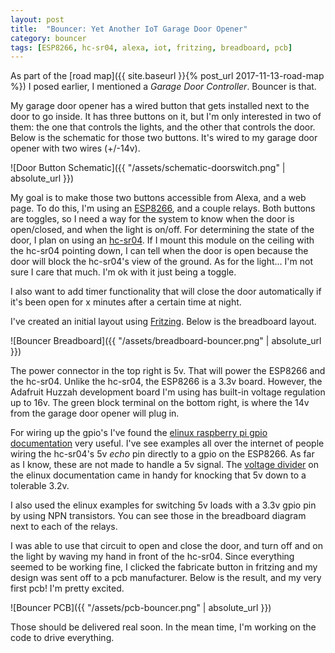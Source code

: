 ```yaml
---
layout: post
title:  "Bouncer: Yet Another IoT Garage Door Opener"
category: bouncer
tags: [ESP8266, hc-sr04, alexa, iot, fritzing, breadboard, pcb]
---
```


As part of the [road map]({{ site.baseurl }}{% post_url 2017-11-13-road-map %}) I posed earlier, I mentioned a _Garage Door Controller_. Bouncer is that.

My garage door opener has a wired button that gets installed next to the door to go inside. It has three buttons on it, but I'm only interested in two of them: the one that controls the lights, and the other that controls the door. Below is the schematic for those two buttons. It's wired to my garage door opener with two wires (+/-14v).

![Door Button Schematic]({{ "/assets/schematic-doorswitch.png" | absolute_url }})

My goal is to make those two buttons accessible from Alexa, and a web page. To do this, I'm using an [ESP8266](https://www.adafruit.com/product/2471), and a couple relays. Both buttons are toggles, so I need a way for the system to know when the door is open/closed, and when the light is on/off. For determining the state of the door, I plan on using an [hc-sr04](https://www.amazon.com/SainSmart-HC-SR04-Ranging-Detector-Distance/dp/B004U8TOE6). If I mount this module on the ceiling with the hc-sr04 pointing down, I can tell when the door is open because the door will block the hc-sr04's view of the ground. As for the light... I'm not sure I care that much. I'm ok with it just being a toggle.

I also want to add timer functionality that will close the door automatically if it's been open for x minutes after a certain time at night.

I've created an initial layout using [Fritzing](http://fritzing.org). Below is the breadboard layout.

![Bouncer Breadboard]({{ "/assets/breadboard-bouncer.png" | absolute_url }})

The power connector in the top right is 5v. That will power the ESP8266 and the hc-sr04. Unlike the hc-sr04, the ESP8266 is a 3.3v board. However, the Adafruit Huzzah development board I'm using has built-in voltage regulation up to 16v. The green block terminal on the bottom right, is where the 14v from the garage door opener will plug in.

For wiring up the gpio's I've found the [elinux raspberry pi gpio documentation](https://elinux.org/RPi_GPIO_Interface_Circuits) very useful. I've see examples all over the internet of people wiring the hc-sr04's 5v _echo_ pin directly to a gpio on the ESP8266. As far as I know, these are not made to handle a 5v signal. The [voltage divider](https://elinux.org/RPi_GPIO_Interface_Circuits#Voltage_divider) on the elinux documentation came in handy for knocking that 5v down to a tolerable 3.2v.

I also used the elinux examples for switching 5v loads with a 3.3v gpio pin by using NPN transistors. You can see those in the breadboard diagram next to each of the relays.

I was able to use that circuit to open and close the door, and turn off and on the light by waving my hand in front of the hc-sr04. Since everything seemed to be working fine, I clicked the fabricate button in fritzing and my design was sent off to a pcb manufacturer. Below is the result, and my very first pcb! I'm pretty excited.

![Bouncer PCB]({{ "/assets/pcb-bouncer.png" | absolute_url }})

Those should be delivered real soon. In the mean time, I'm working on the code to drive everything.